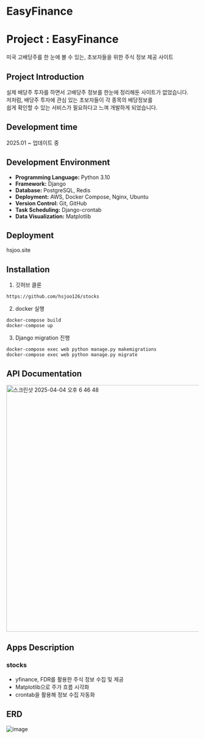 # EasyFinance
# Project : EasyFinance
미국 고배당주를 한 눈에 볼 수 있는, 초보자들을 위한 주식 정보 제공 사이트

## Project Introduction
실제 배당주 투자를 하면서 고배당주 정보를 한눈에 정리해둔 사이트가 없었습니다.<br>
저처럼, 배당주 투자에 관심 있는 초보자들이 각 종목의 배당정보를<br>
쉽게 확인할 수 있는 서비스가 필요하다고 느껴 개발하게 되었습니다.

## Development time
2025.01 ~ 업데이트 중

## Development Environment
- **Programming Language:** Python 3.10  
- **Framework:** Django  
- **Database:** PostgreSQL, Redis  
- **Deployment:** AWS, Docker Compose, Nginx, Ubuntu  
- **Version Control:** Git, GitHub  
- **Task Scheduling:** Django-crontab  
- **Data Visualization:** Matplotlib  


## Deployment
hsjoo.site

## Installation
1. 깃허브 클론
```
https://github.com/hsjoo126/stocks
```
2. docker 실행
```
docker-compose build
docker-compose up
```
3. Django migration 진행
```
docker-compose exec web python manage.py makemigrations
docker-compose exec web python manage.py migrate
```



## API Documentation
<img width="644" alt="스크린샷 2025-04-04 오후 6 46 48" src="https://github.com/user-attachments/assets/5aa2da12-80b6-4e0b-845b-46c9170ac941" />



## Apps Description
### stocks
- yfinance, FDR를 활용한 주식 정보 수집 및 제공
- Matplotlib으로 주가 흐름 시각화
- crontab을 활용해 정보 수집 자동화



## ERD
![image](https://github.com/user-attachments/assets/1765b378-d71e-4e61-b083-05d8aebfbe7a)
